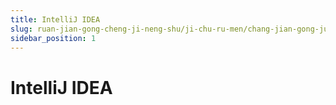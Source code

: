 ```yaml
---
title: IntelliJ IDEA
slug: ruan-jian-gong-cheng-ji-neng-shu/ji-chu-ru-men/chang-jian-gong-ju/ide/intellijidea/intellijidea
sidebar_position: 1
---
```


# IntelliJ IDEA

